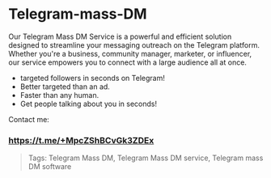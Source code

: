 
# Telegram-mass-DM

Our Telegram Mass DM Service is a powerful and efficient solution designed to streamline your messaging outreach on the Telegram platform. Whether you're a business, community manager, marketer, or influencer, our service empowers you to connect with a large audience all at once.

 - targeted followers in seconds on Telegram!
- Better targeted than an ad.
- Faster than any human.
- Get people talking about you in seconds!

Contact me:
### https://t.me/+MpcZShBCvGk3ZDEx

> Tags: Telegram Mass DM, Telegram Mass DM service, Telegram mass DM
> software
